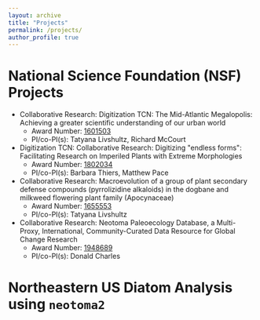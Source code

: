 ```yaml
---
layout: archive
title: "Projects"
permalink: /projects/
author_profile: true
---
```


National Science Foundation (NSF) Projects
======
* Collaborative Research: Digitization TCN: The Mid-Atlantic Megalopolis: Achieving a greater scientific understanding of our urban world
  * Award Number: [1601503](https://www.nsf.gov/awardsearch/showAward?AWD_ID=1601503)
  * PI/co-PI(s): Tatyana Livshultz, Richard McCourt
* Digitization TCN: Collaborative Research: Digitizing "endless forms": Facilitating Research on Imperiled Plants with Extreme Morphologies
  * Award Number: [1802034](https://www.nsf.gov/awardsearch/showAward?AWD_ID=1802034)
  * PI/co-PI(s): Barbara Thiers, Matthew Pace
* Collaborative Research: Macroevolution of a group of plant secondary defense compounds (pyrrolizidine alkaloids) in the dogbane and milkweed flowering plant family (Apocynaceae)
  * Award Number: [1655553](https://nsf.gov/awardsearch/showAward?AWD_ID=1655223&HistoricalAwards=false)
  * PI/co-PI(s): Tatyana Livshultz
* Collaborative Research: Neotoma Paleoecology Database, a Multi-Proxy, International, Community-Curated Data Resource for Global Change Research
  * Award Number: [1948689](https://nsf.gov/awardsearch/showAward?AWD_ID=1948926)
  * PI/co-PI(s): Donald Charles

Northeastern US Diatom Analysis using `neotoma2`
======
